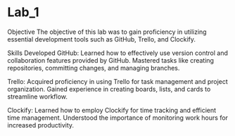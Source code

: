 # Lab_1
Objective
The objective of this lab was to gain proficiency in utilizing essential development tools such as GitHub, Trello, and Clockify.

Skills Developed
GitHub: Learned how to effectively use version control and collaboration features provided by GitHub. Mastered tasks like creating repositories, committing changes, and managing branches.

Trello: Acquired proficiency in using Trello for task management and project organization. Gained experience in creating boards, lists, and cards to streamline workflow.

Clockify: Learned how to employ Clockify for time tracking and efficient time management. Understood the importance of monitoring work hours for increased productivity.

